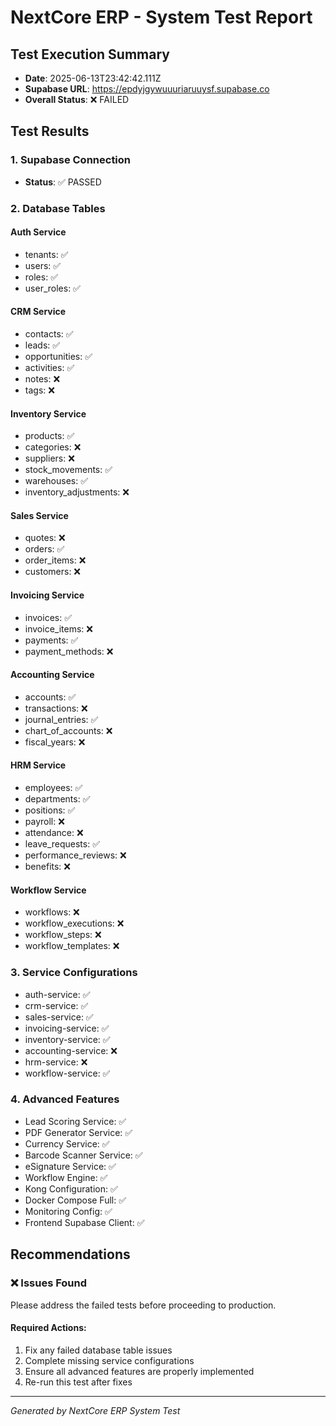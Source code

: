 
# NextCore ERP - System Test Report

## Test Execution Summary
- **Date**: 2025-06-13T23:42:42.111Z
- **Supabase URL**: https://epdyjgywuuuriaruuysf.supabase.co
- **Overall Status**: ❌ FAILED

## Test Results

### 1. Supabase Connection
- **Status**: ✅ PASSED

### 2. Database Tables

#### Auth Service
- tenants: ✅
- users: ✅
- roles: ✅
- user_roles: ✅

#### CRM Service
- contacts: ✅
- leads: ✅
- opportunities: ✅
- activities: ✅
- notes: ❌
- tags: ❌

#### Inventory Service
- products: ✅
- categories: ❌
- suppliers: ❌
- stock_movements: ✅
- warehouses: ✅
- inventory_adjustments: ❌

#### Sales Service
- quotes: ❌
- orders: ✅
- order_items: ❌
- customers: ❌

#### Invoicing Service
- invoices: ✅
- invoice_items: ❌
- payments: ✅
- payment_methods: ❌

#### Accounting Service
- accounts: ✅
- transactions: ❌
- journal_entries: ✅
- chart_of_accounts: ❌
- fiscal_years: ❌

#### HRM Service
- employees: ✅
- departments: ✅
- positions: ✅
- payroll: ❌
- attendance: ❌
- leave_requests: ✅
- performance_reviews: ❌
- benefits: ❌

#### Workflow Service
- workflows: ❌
- workflow_executions: ❌
- workflow_steps: ❌
- workflow_templates: ❌


### 3. Service Configurations
- auth-service: ✅
- crm-service: ✅
- sales-service: ✅
- invoicing-service: ✅
- inventory-service: ✅
- accounting-service: ❌
- hrm-service: ❌
- workflow-service: ✅

### 4. Advanced Features
- Lead Scoring Service: ✅
- PDF Generator Service: ✅
- Currency Service: ✅
- Barcode Scanner Service: ✅
- eSignature Service: ✅
- Workflow Engine: ✅
- Kong Configuration: ✅
- Docker Compose Full: ✅
- Monitoring Config: ✅
- Frontend Supabase Client: ✅

## Recommendations


### ❌ Issues Found
Please address the failed tests before proceeding to production.

#### Required Actions:
1. Fix any failed database table issues
2. Complete missing service configurations
3. Ensure all advanced features are properly implemented
4. Re-run this test after fixes


---
*Generated by NextCore ERP System Test*
